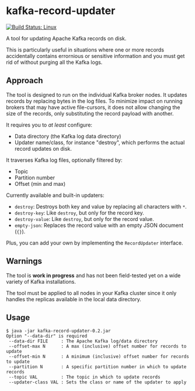 # kafka-record-updater

[![Build Status: Linux](https://travis-ci.org/kaspersorensen/kafka-record-updater.svg?branch=master)](https://travis-ci.org/kaspersorensen/kafka-record-updater)

A tool for updating Apache Kafka records on disk.

This is particularly useful in situations where one or more records accidentally contains errornious or sensitive information and you must get rid of without purging all the Kafka logs.

## Approach

The tool is designed to run on the individual Kafka broker nodes. It updates records by replacing bytes in the log files. To minimize impact on running brokers that may have active file-cursors, it does not allow changing the size of the records, only substituting the record payload with another.

It requires you to _at least_ configure:

 * Data directory (the Kafka log data directory)
 * Updater name/class, for instance "destroy", which performs the actual record updates on disk.

It traverses Kafka log files, optionally filtered by:

 * Topic
 * Partition number
 * Offset (min and max)

Currently available and built-in updaters:

 * `destroy`: Destroys both key and value by replacing all characters with `*`.
 * `destroy-key`: Like `destroy`, but only for the record key.
 * `destroy-value`: Like `destroy`, but only for the record value.
 * `empty-json`: Replaces the record value with an empty JSON document (`{}`).

Plus, you can add your own by implementing the `RecordUpdater` interface.

## Warnings

The tool is __work in progress__ and has not been field-tested yet on a wide variety of Kafka installations.

The tool must be applied to all nodes in your Kafka cluster since it only handles the replicas available in the local data directory.

## Usage

```
$ java -jar kafka-record-updater-0.2.jar
Option "--data-dir" is required
 --data-dir FILE     : The Apache Kafka log/data directory
 --offset-max N      : A max (inclusive) offset number for records to update
 --offset-min N      : A minimum (inclusive) offset number for records to update
 --partition N       : A specific partition number in which to update records
 --topic VAL         : The topic in which to update records
 --updater-class VAL : Sets the class or name of the updater to apply
```
